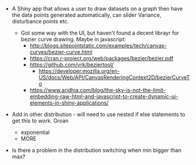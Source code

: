 * A Shiny app that allows a user to draw datasets on a graph then have the data points generated automatically, can slider Variance, disturbance points etc.
	* Got some way with the UI, but haven't found a decent librayr for bezier curve drawing. Maybe in javascript:
		* http://blogs.sitepointstatic.com/examples/tech/canvas-curves/bezier-curve.html
		* https://cran.r-project.org/web/packages/bezier/bezier.pdf
		* https://github.com/vrk/beziertool/
			* https://developer.mozilla.org/en-US/docs/Web/API/CanvasRenderingContext2D/bezierCurveTo
		* https://www.aridhia.com/blog/the-sky-is-not-the-limit-embedding-raw-html-and-javascript-to-create-dynamic-ui-elements-in-shiny-applications/ 

* Add in other distribution - will need to use nested if else statements to get this to work. Groan
	* exponential
	* MORE
	
	
	
* Is there a problem in the distribution switching when min bigger than max?	
